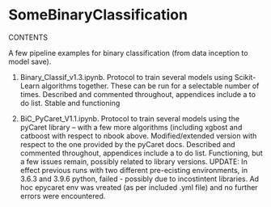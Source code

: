 # SomeBinaryClassification
CONTENTS

A few pipeline examples for binary classification
(from data inception to model save).

1. Binary_Classif_v1.3.ipynb.
Protocol to train several models using Scikit-Learn algorithms together. These can be run for a selectable number of times.
Described and commented throughout, appendices include a to do list.
Stable and functioning


2. BiC_PyCaret_V1.1.ipynb.
Protocol to train several models using the pyCaret library – with a few more algorithms (including xgbost and catboost with respect to nbook above.
Modified/extended version with respect to the one provided by the pyCaret docs. 
Described and commented throughout, appendices include a to do list.
Functioning, but a few issues remain, possibly related to library versions. 
UPDATE: In effect previous runs with two different pre-ecisting environments, in 3.6.3 and 3.9.6 python, failed - possibly due to incostintent libraries.  Ad hoc epycaret env was vreated (as per included .yml file) and no further errors were encountered.
